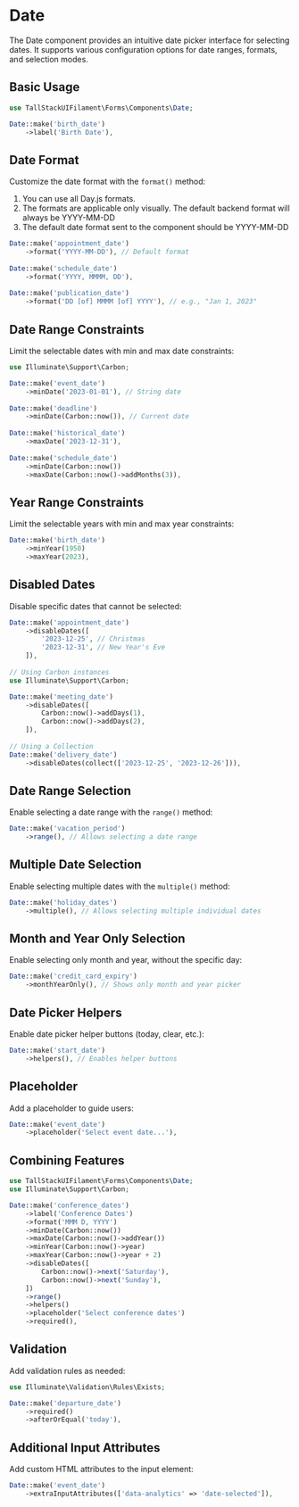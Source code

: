 # Date

The Date component provides an intuitive date picker interface for selecting dates. It supports various configuration options for date ranges, formats, and selection modes.

## Basic Usage

```php
use TallStackUIFilament\Forms\Components\Date;

Date::make('birth_date')
    ->label('Birth Date'),
```

## Date Format

Customize the date format with the `format()` method:

1. You can use all Day.js formats.
2. The formats are applicable only visually. The default backend format will always be YYYY-MM-DD
3. The default date format sent to the component should be YYYY-MM-DD

```php
Date::make('appointment_date')
    ->format('YYYY-MM-DD'), // Default format
    
Date::make('schedule_date')
    ->format('YYYY, MMMM, DD'),
    
Date::make('publication_date')
    ->format('DD [of] MMMM [of] YYYY'), // e.g., "Jan 1, 2023"
```

## Date Range Constraints

Limit the selectable dates with min and max date constraints:

```php
use Illuminate\Support\Carbon;

Date::make('event_date')
    ->minDate('2023-01-01'), // String date
    
Date::make('deadline')
    ->minDate(Carbon::now()), // Current date
    
Date::make('historical_date')
    ->maxDate('2023-12-31'),
    
Date::make('schedule_date')
    ->minDate(Carbon::now())
    ->maxDate(Carbon::now()->addMonths(3)),
```

## Year Range Constraints

Limit the selectable years with min and max year constraints:

```php
Date::make('birth_date')
    ->minYear(1950)
    ->maxYear(2023),
```

## Disabled Dates

Disable specific dates that cannot be selected:

```php
Date::make('appointment_date')
    ->disableDates([
        '2023-12-25', // Christmas
        '2023-12-31', // New Year's Eve
    ]),
    
// Using Carbon instances
use Illuminate\Support\Carbon;

Date::make('meeting_date')
    ->disableDates([
        Carbon::now()->addDays(1),
        Carbon::now()->addDays(2),
    ]),
    
// Using a Collection
Date::make('delivery_date')
    ->disableDates(collect(['2023-12-25', '2023-12-26'])),
```

## Date Range Selection

Enable selecting a date range with the `range()` method:

```php
Date::make('vacation_period')
    ->range(), // Allows selecting a date range
```

## Multiple Date Selection

Enable selecting multiple dates with the `multiple()` method:

```php
Date::make('holiday_dates')
    ->multiple(), // Allows selecting multiple individual dates
```

## Month and Year Only Selection

Enable selecting only month and year, without the specific day:

```php
Date::make('credit_card_expiry')
    ->monthYearOnly(), // Shows only month and year picker
```

## Date Picker Helpers

Enable date picker helper buttons (today, clear, etc.):

```php
Date::make('start_date')
    ->helpers(), // Enables helper buttons
```

## Placeholder

Add a placeholder to guide users:

```php
Date::make('event_date')
    ->placeholder('Select event date...'),
```

## Combining Features

```php
use TallStackUIFilament\Forms\Components\Date;
use Illuminate\Support\Carbon;

Date::make('conference_dates')
    ->label('Conference Dates')
    ->format('MMM D, YYYY')
    ->minDate(Carbon::now())
    ->maxDate(Carbon::now()->addYear())
    ->minYear(Carbon::now()->year)
    ->maxYear(Carbon::now()->year + 2)
    ->disableDates([
        Carbon::now()->next('Saturday'),
        Carbon::now()->next('Sunday'),
    ])
    ->range()
    ->helpers()
    ->placeholder('Select conference dates')
    ->required(),
```

## Validation

Add validation rules as needed:

```php
use Illuminate\Validation\Rules\Exists;

Date::make('departure_date')
    ->required()
    ->afterOrEqual('today'),
```

## Additional Input Attributes

Add custom HTML attributes to the input element:

```php
Date::make('event_date')
    ->extraInputAttributes(['data-analytics' => 'date-selected']),
```
